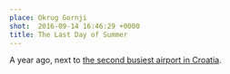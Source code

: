 ```yaml
---
place: Okrug Gornji
shot:  2016-09-14 16:46:29 +0000
title: The Last Day of Summer
---
```


A year ago, next to [the second busiest airport in Croatia](https://en.wikipedia.org/wiki/Split_Airport).
